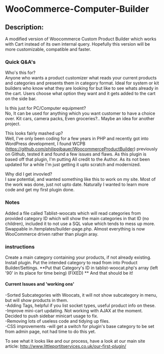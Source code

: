 WooCommerce-Computer-Builder
============================

<h2>Description:</h2>
A modified version of Woocommerce Custom Product Builder which works with Cart instead of its own internal query. Hopefully this version will be more customizable, compatible and faster.

<h3>Quick Q&A's</h3>
Who's this for?<br>
Anyone who wants a product customizer what reads your current products and categories and presents them in category format. Ideal for system or kit builders who know what they are looking for but like to see whats already in the cart.
Users choose what option they want and it gets added to the cart on the side bar.

Is this just for PC/Computer equipment?<br>
No, It can be used for anything which you want customer to have a choice over. Kit cars, camera packs, Even groceries?.. Maybe an idea for another project.

This looks fairly mashed up?<br>
Well, I've only been coding for a few years in PHP and recently got into WordPress development, I found WCPB (https://github.com/philippjbauer/WoocommerceProductBuilder) previously on Github, tested it and found a few issues and flaws.
As this plugin is based off that plugin, I'm putting All credit to the Author. As its not been updated for a while I'm just getting it upto scratch and modernized.

Why did I get invovled?<br>
I saw potential, and wanted something like this to work on my site. Most of the work was done, just not upto date. Naturally I wanted to learn more code and get my first plugin done.

<h3>Notes</h3>
Added a file called Tablist-woocats which will read categories from provided category ID which will show the main categories in that ID (no children), included it to not use a SQL value which tends to mess up more. Swappable in /templates/builder-page.php. Almost everything is now WooCommerce driven rather than plugin aray.

<h3>instructions</h3>
Create a main category containing your products, if not already existing.
Install plugin. 
Put the intended category to read from into Product Builder/Settings.
**Put that Category's ID in tablist-woocat.php's array (left '90' in its place for time being) (FIXED) **
And that should be it! 

<h4>Current Issues and 'working ons'</h4>
-Sorted Subcategories with Woocats, it will not show subcategory in menu, but will show products in them.<br>
-Adding Tags, helpful if you list socket types, useful product info on these.<br>
-Improve mini-cart updating. Not working with AJAX at the moment. Decided to push sidebar minicart usage to fix.<br>
-Removing lots of useless code and tidying up files.<br>
-CSS improvements
-will get a switch for plugin's base category to be set from admin page, not had time to do this yet.

To see what it looks like and our process, have a look at our main site article: http://www.littleportitservices.co.uk/our-first-plugin/
